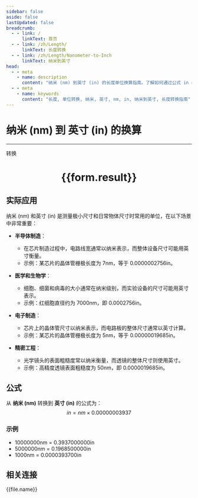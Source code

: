 ```yaml
---
sidebar: false
aside: false
lastUpdated: false
breadcrumb:
  - - link: /
      linkText: 首页
  - - link: /zh/Length/
      linkText: 长度转换
  - - link: /zh/Length/Nanometer-to-Inch
      linkText: 纳米到英寸
head:
  - - meta
    - name: description
      content: "纳米 (nm) 到英寸 (in) 的长度单位换算指南。了解如何通过公式 in = nm × 0.00000003937 转换为英寸。"
  - - meta
    - name: keywords
      content: "长度, 单位转换, 纳米, 英寸, nm, in, 纳米到英寸, 长度转换指南"
---
```

# 纳米 (nm) 到 英寸 (in) 的换算
---
<script setup>
import { onMounted, reactive, inject, ref } from 'vue'
import { NButton, NForm, NFormItem, NInput, NInputNumber, NSelect, NCard, useMessage,NGrid ,NGi } from 'naive-ui'
import { defineClientComponent } from 'vitepress'
import { Length } from '../../files';

const convert = inject('convert')

const form = reactive({
  number: null,
  result: '',
})

const convertHandler = () => {
  if (form.number !== null && !isNaN(form.number)) {
    const convertedValue = parseFloat(form.number) * 0.00000003937
    form.result = `${form.number}nm = ${convertedValue.toFixed(10)}in`
  } else {
    form.result = '请输入有效的数值。'
  }
}
</script>

<n-form size="large" :model="form">
  <n-form-item label="纳米 (nm)">
    <n-input-number v-model:value="form.number" placeholder="输入纳米" style="width: 100%" />
  </n-form-item>
  <n-form-item>
    <n-button type="primary" @click="convertHandler" block>转换</n-button>
  </n-form-item>
</n-form>

<n-card  embedded :bordered="false" hoverable>
  <div  style="text-align:center">
    <h1>{{form.result}}</h1>
  </div>
</n-card>

## 实际应用

纳米 (nm) 和英寸 (in) 是测量极小尺寸和日常物体尺寸时常用的单位，在以下场景中非常重要：

- **半导体制造**：
  - 在芯片制造过程中，电路线宽通常以纳米表示，而整体设备尺寸可能用英寸衡量。
  - 示例：某芯片的晶体管栅极长度为 7nm，等于 0.0000002756in。

- **医学和生物学**：
  - 细胞、细菌和病毒的大小通常在纳米级别，而实验设备的尺寸可能用英寸表示。
  - 示例：红细胞直径约为 7000nm，即 0.0002756in。

- **电子制造**：
  - 芯片上的晶体管尺寸以纳米表示，而电路板的整体尺寸通常以英寸计算。
  - 示例：某芯片的晶体管栅极长度为 5nm，等于 0.00000019685in。

- **精密工程**：
  - 光学镜头的表面粗糙度常以纳米衡量，而透镜的整体尺寸则使用英寸。
  - 示例：高精度透镜表面粗糙度为 50nm，即 0.0000019685in。

## 公式

从 **纳米 (nm)** 转换到 **英寸 (in)** 的公式为：
$$ in = nm \times 0.00000003937 $$

### 示例
- 10000000nm = 0.3937000000in
- 5000000nm = 0.1968500000in
- 1000nm = 0.0000393700in

## 相关连接
<n-grid x-gap="12" :cols="4">
  <n-gi v-for="(file, index) in Length" :key="index">
    <n-button
      text
      tag="a"
      :href="file.path"
      type="primary"
    >
      {{file.name}}
    </n-button>
  </n-gi>
</n-grid>